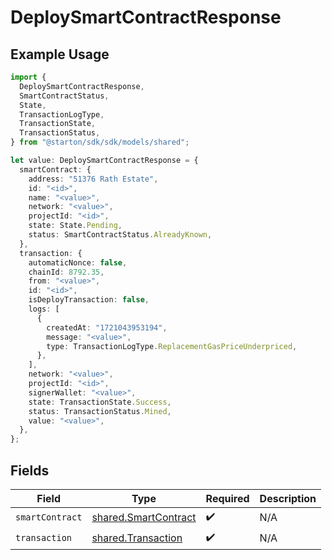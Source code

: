 # DeploySmartContractResponse

## Example Usage

```typescript
import {
  DeploySmartContractResponse,
  SmartContractStatus,
  State,
  TransactionLogType,
  TransactionState,
  TransactionStatus,
} from "@starton/sdk/sdk/models/shared";

let value: DeploySmartContractResponse = {
  smartContract: {
    address: "51376 Rath Estate",
    id: "<id>",
    name: "<value>",
    network: "<value>",
    projectId: "<id>",
    state: State.Pending,
    status: SmartContractStatus.AlreadyKnown,
  },
  transaction: {
    automaticNonce: false,
    chainId: 8792.35,
    from: "<value>",
    id: "<id>",
    isDeployTransaction: false,
    logs: [
      {
        createdAt: "1721043953194",
        message: "<value>",
        type: TransactionLogType.ReplacementGasPriceUnderpriced,
      },
    ],
    network: "<value>",
    projectId: "<id>",
    signerWallet: "<value>",
    state: TransactionState.Success,
    status: TransactionStatus.Mined,
    value: "<value>",
  },
};
```

## Fields

| Field                                                               | Type                                                                | Required                                                            | Description                                                         |
| ------------------------------------------------------------------- | ------------------------------------------------------------------- | ------------------------------------------------------------------- | ------------------------------------------------------------------- |
| `smartContract`                                                     | [shared.SmartContract](../../../sdk/models/shared/smartcontract.md) | :heavy_check_mark:                                                  | N/A                                                                 |
| `transaction`                                                       | [shared.Transaction](../../../sdk/models/shared/transaction.md)     | :heavy_check_mark:                                                  | N/A                                                                 |
